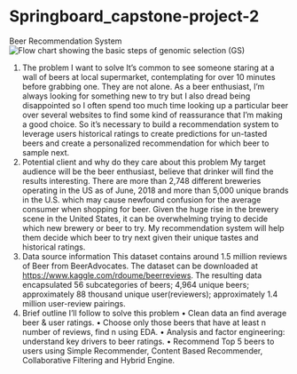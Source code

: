 # Springboard_capstone-project-2
Beer Recommendation System
 ![Flow chart showing the basic steps of genomic selection (GS)](https://github.com/wzxsoy/Springboard-Capston-project1/blob/master/gs.png)
1.	The problem I want to solve
It’s common to see someone staring at a wall of beers at local supermarket, contemplating for over 10 minutes before grabbing one. They are not alone. As a beer enthusiast, I’m always looking for something new to try but I also dread being disappointed so I often spend too much time looking up a particular beer over several websites to find some kind of reassurance that I’m making a good choice. So it’s necessary to build a recommendation system to leverage users historical ratings to create predictions for un-tasted beers and create a personalized recommendation for which beer to sample next.
2.	Potential client and why do they care about this problem
My target audience will be the beer enthusiast, believe that drinker will find the results interesting. There are more than 2,748 different breweries operating in the US as of June, 2018 and more than 5,000 unique brands in the U.S. which may cause newfound confusion for the average consumer when shopping for beer. Given the huge rise in the brewery scene in the United States, it can be overwhelming trying to decide which new brewery or beer to try. My recommendation system will help them decide which beer to try next given their unique tastes and historical ratings.
3.	Data source information 
This dataset contains around 1.5 million reviews of Beer from BeerAdvocates. The dataset can be downloaded at https://www.kaggle.com/rdoume/beerreviews. The resulting data encapsulated 56 subcategories of beers; 4,964 unique beers; approximately 88 thousand unique user(reviewers); approximately 1.4 million user-review pairings.
4.	Brief outline I’ll follow to solve this problem
•	Clean data an find average beer & user ratings.
•	Choose only those beers that have at least n number of reviews, find n using EDA.
•	Analysis and factor engineering: understand key drivers to beer ratings.
•	Recommend Top 5 beers to users using Simple Recommender, Content Based Recommender, Collaborative Filtering and Hybrid Engine.

